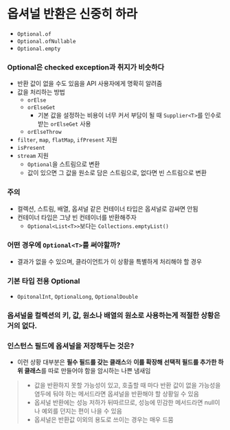 # 옵셔널 반환은 신중히 하라 
- `Optional.of`
- `Optional.ofNullable`
- `Optional.empty`

### Optional은 checked exception과 취지가 비슷하다
- 반환 값이 없을 수도 있음을 API 사용자에게 명확히 알려줌 
- 값을 처리하는 방법
  - `orElse`
  - `orElseGet`
    - 기본 값을 설정하는 비용이 너무 커서 부담이 될 때 `Supplier<T>`를 인수로 받는 `orElseGet` 사용 
  - `orElseThrow`
- `filter`, `map`, `flatMap`, `ifPresent` 지원
- `isPresent`
- `stream` 지원
  - `Optional`을 스트림으로 변환 
  - 값이 있으면 그 값을 원소로 담은 스트림으로, 없다면 빈 스트림으로 변환 


### 주의 
- 컬렉션, 스트림, 배열, 옵셔널 같은 컨테이너 타입은 옵셔널로 감싸면 안됨 
- 컨테이너 타입은 그냥 빈 컨테이너를 반환해주자
  - `Optional<List<T>>`보다는 `Collections.emptyList()`


### 어떤 경우에 `Optional<T>`를 써야할까?
- 결과가 없을 수 있으며, 클라이언트가 이 상황을 특별하게 처리해야 할 경우


### 기본 타입 전용 Optional
- `OpitonalInt`, `OptionalLong`, `OptionalDouble`


### 옵셔널을 컬렉션의 키, 값, 원소나 배열의 원소로 사용하는게 적절한 상황은 거의 없다.

### 인스턴스 필드에 옵셔널을 저장해두는 것은?
- 이런 상황 대부분은 **필수 필드를 갖는 클래스**와 **이를 확장해 선택적 필드를 추가한 하위 클래스**를 따로 만들어야 함을 암시하는 나쁜 냄새임 


> - 값을 반환하지 못할 가능성이 있고, 호출할 때 마다 반환 값이 없을 가능성을 염두에 둬야 하는 메서드라면 옵셔널을 반환해야 할 상황일 수 있음
> - 옵셔널 반환에는 성능 저하가 뒤따르므로, 성능에 민감한 메서드라면 null이나 예외를 던지는 편이 나을 수 있음
> - 옵셔널은 반환값 이외의 용도로 쓰이는 경우는 매우 드뭄 